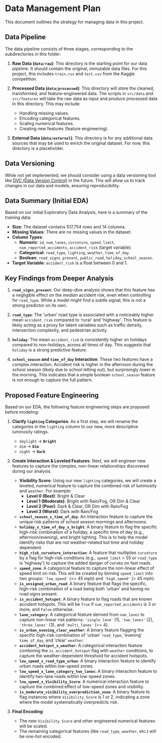 # Data Management Plan

This document outlines the strategy for managing data in this project.

## Data Pipeline

The data pipeline consists of three stages, corresponding to the subdirectories in this folder:

1.  **Raw Data (`data/raw`)**: This directory is the starting point for our data pipeline. It should contain the original, immutable data files. For this project, this includes `train.csv` and `test.csv` from the Kaggle competition.

2.  **Processed Data (`data/processed`)**: This directory will store the cleaned, transformed, and feature-engineered data. The scripts in `src/data` and `src/features` will take the raw data as input and produce processed data in this directory. This may include:
    *   Handling missing values.
    *   Encoding categorical features.
    *   Scaling numerical features.
    *   Creating new features (feature engineering).

3.  **External Data (`data/external`)**: This directory is for any additional data sources that may be used to enrich the original dataset. For now, this directory is a placeholder.

## Data Versioning

While not yet implemented, we should consider using a data versioning tool like [DVC (Data Version Control)](https://dvc.org/) in the future. This will allow us to track changes in our data and models, ensuring reproducibility.

## Data Summary (Initial EDA)

Based on our initial Exploratory Data Analysis, here is a summary of the training data:

*   **Size**: The dataset contains 517,754 rows and 14 columns.
*   **Missing Values**: There are no missing values in the dataset.
*   **Column Types**:
    *   **Numeric**: `id`, `num_lanes`, `curvature`, `speed_limit`, `num_reported_accidents`, `accident_risk` (target variable).
    *   **Categorical**: `road_type`, `lighting`, `weather`, `time_of_day`.
    *   **Boolean**: `road_signs_present`, `public_road`, `holiday`, `school_season`.
*   **Target Variable**: `accident_risk` is a float between 0 and 1.

## Key Findings from Deeper Analysis

1.  **`road_signs_present`**: Our deep-dive analysis shows that this feature has a negligible effect on the *median* accident risk, even when controlling for `road_type`. While a model might find a subtle signal, this is not a strong predictor on its own.

2.  **`road_type`**: The 'urban' road type is associated with a noticeably higher mean `accident_risk` compared to 'rural' and 'highway'. This feature is likely acting as a proxy for latent variables such as traffic density, intersection complexity, and pedestrian activity.

3.  **`holiday`**: The mean `accident_risk` is consistently higher on holidays compared to non-holidays, across all times of day. This suggests that `holiday` is a strong predictive feature.

4.  **`school_season` and `time_of_day` Interaction**: These two features have a complex interaction. Accident risk is higher in the afternoon during the school season (likely due to school letting out), but surprisingly *lower* in the morning. This indicates that a simple boolean `school_season` feature is not enough to capture the full pattern.

## Proposed Feature Engineering

Based on our EDA, the following feature engineering steps are proposed before modeling:

1.  **Clarify `lighting` Categories**: As a first step, we will rename the categories in the `lighting` column to our new, more descriptive luminosity ratings.
    *   `daylight` → **`Bright`**
    *   `dim` → **`Dim`**
    *   `night` → **`Dark`**

2.  **Create Interaction & Leveled Features**: Next, we will engineer new features to capture the complex, non-linear relationships discovered during our analysis.
    *   **Visibility Score**: Using our new `lighting` categories, we will create a leveled, numerical feature to capture the combined risk of luminosity and `weather`. For example:
        - **Level 0 (Best)**: Bright & Clear
        - **Level 1 (Moderate)**: Bright with Rain/Fog, OR Dim & Clear
        - **Level 2 (Poor)**: Dark & Clear, OR Dim with Rain/Fog
        - **Level 3 (Worst)**: Dark with Rain/Fog
    *   **`school_season_x_time_of_day`**: An interaction feature to capture the unique risk patterns of school season mornings and afternoons.
    *   **`holiday_x_time_of_day_x_bright`**: A binary feature to flag the specific high-risk combination of a holiday, a specific time of day (e.g., afternoon/evening), and bright lighting. This is to help the model identify risks that are not weather-related but time and holiday dependent.
    *   **`high_risk_curvature_interaction`**: A feature that multiplies `curvature` by a flag for high-risk conditions (e.g., `speed_limit` > 55 or `road_type` is 'highway') to capture the added danger of curves on fast roads.
    *   **`speed_zone`**: A categorical feature to capture the non-linear effect of speed limit on risk. This will be created by binning `speed_limit` into two groups: `'low_speed'` (<= 45 mph) and `'high_speed'` (> 45 mph).
    *   **`is_unsigned_urban_road`**: A binary feature that flags the specific, high-risk combination of a road being both 'urban' and having no road signs present.
    *   **`is_accident_hotspot`**: A binary feature to flag roads that are known accident hotspots. This will be `True` if `num_reported_accidents` is 3 or more, and `False` otherwise.
    *   **`lane_category`**: A categorical feature derived from `num_lanes` to capture non-linear risk patterns: `'single_lane'` (1), `'two_lanes'` (2), `'three_lanes'` (3), and `'multi_lanes'` (>= 4).
    *   **`is_urban_evening_clear_weather`**: A binary feature flagging the specific high-risk combination of 'urban' `road_type`, 'evening' `time_of_day`, and 'clear' `weather`.
    *   **`accident_hotspot_x_weather`**: A categorical interaction feature combining the `is_accident_hotspot` flag with `weather` conditions, to capture the weather-dependent threshold for accident hotspots.
    *   **`low_speed_x_road_type_urban`**: A binary interaction feature to identify urban roads within low-speed zones.
    *   **`low_speed_x_lane_category_two_lanes`**: A binary interaction feature to identify two-lane roads within low-speed zones.
    *   **`low_speed_x_Visibility_Score`**: A numerical interaction feature to capture the combined effect of low-speed zones and visibility.
    *   **`is_moderate_visibility_overprediction_zone`**: A binary feature to flag instances where `Visibility_Score` is 1 or 2, indicating a zone where the model systematically overpredicts risk.

3.  **Final Encoding**:
    *   The new `Visibility Score` and other engineered numerical features will be scaled.
    *   The remaining categorical features (like `road_type`, `weather`, etc.) will be one-hot encoded.
